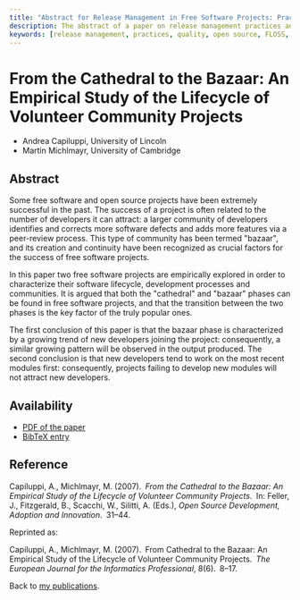 ```yaml
---
title: "Abstract for Release Management in Free Software Projects: Practices and Problems"
description: The abstract of a paper on release management practices and problems in free software projects
keywords: [release management, practices, quality, open source, FLOSS, quality improvement]
---
```


<h1>From the Cathedral to the Bazaar: An Empirical Study of the Lifecycle
of Volunteer Community Projects</h1>

<ul class = "author">
<li><span class = "author">Andrea Capiluppi,</span>
    <span class = "affiliation">University of Lincoln</span></li>
<li><span class = "author">Martin Michlmayr,</span>
    <span class = "affiliation">University of Cambridge</span></li>
</ul>

<h2>Abstract</h2>

Some free software and open source projects have been extremely successful
in the past.  The success of a project is often related to the number of
developers it can attract: a larger community of developers identifies and
corrects more software defects and adds more features via a peer-review
process.  This type of community has been termed &quot;bazaar&quot;, and
its creation and continuity have been recognized as crucial factors for the
success of free software projects.

In this paper two free software projects are empirically explored in order
to characterize their software lifecycle, development processes and
communities.  It is argued that both the &quot;cathedral&quot; and
&quot;bazaar&quot; phases can be found in free software projects, and that
the transition between the two phases is the key factor of the truly
popular ones.

The first conclusion of this paper is that the bazaar phase is
characterized by a growing trend of new developers joining the project:
consequently, a similar growing pattern will be observed in the output
produced.  The second conclusion is that new developers tend to work on the
most recent modules first: consequently, projects failing to develop new
modules will not attract new developers.

<h2>Availability</h2>

<ul>

<li><a href = "../capiluppi_michlmayr-cathedral_to_bazaar.pdf">PDF of the paper</a></li>

<li><a href = "../capiluppi_michlmayr-cathedral_to_bazaar.bib">BibTeX entry</a></li>

</ul>

<h2>Reference</h2>

Capiluppi, A., Michlmayr, M. (2007).&ensp;<i>From the Cathedral to the
Bazaar: An Empirical Study of the Lifecycle of Volunteer Community
Projects.</i>&ensp;In: Feller, J., Fitzgerald, B., Scacchi, W., Silitti, A.
(Eds.), <i>Open Source Development, Adoption and
Innovation</i>.&ensp;31&ndash;44.

Reprinted as:

Capiluppi, A., Michlmayr, M. (2007).&ensp;From Cathedral to the Bazaar: An
Empirical Study of the Lifecycle of Volunteer Community
Projects.&ensp;<i>The European Journal for the Informatics
Professional</i>, 8(6).&ensp;8&ndash;17.

Back to <a href = "..">my publications</a>.

